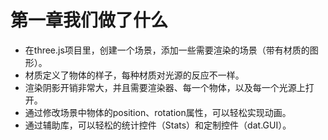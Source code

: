 # 第一章我们做了什么

- 在three.js项目里，创建一个场景，添加一些需要渲染的场景（带有材质的图形）。
- 材质定义了物体的样子，每种材质对光源的反应不一样。
- 渲染阴影开销非常大，并且需要渲染器、每一个物体，以及每一个光源上打开。
- 通过修改场景中物体的position、rotation属性，可以轻松实现动画。
- 通过辅助库，可以轻松的统计控件（Stats）和定制控件（dat.GUI）。

